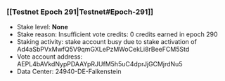 ### [[Testnet Epoch 291|Testnet#Epoch-291]]
* Stake level: **None**
* Stake reason: Insufficient vote credits: 0 credits earned in epoch 290
* Staking activity: stake account busy due to stake activation of Ad4aSbPVxMwfQ5V9qmGXLePzMWoCekLi8rBeeFCM5Std
* Vote account address: AEPL4bAVkdNypPDAAYpRJUfM5h5uC4dprJjGCMjrdNu5
* Data Center: 24940-DE-Falkenstein